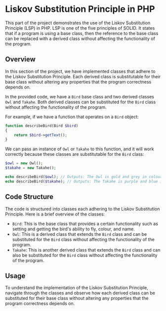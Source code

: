 # Liskov Substitution Principle in PHP

This part of the project demonstrates the use of the Liskov Substitution Principle (LSP) in PHP. LSP is one of the five principles of SOLID. It states that if a program is using a base class, then the reference to the base class can be replaced with a derived class without affecting the functionality of the program.

## Overview

In this section of the project, we have implemented classes that adhere to the Liskov Substitution Principle. Each derived class is substitutable for their base class without altering any properties that the program correctness depends on.

In the provided code, we have a `Bird` base class and two derived classes `Owl` and `Takahe`. Both derived classes can be substituted for the `Bird` class without affecting the functionality of the program.

For example, if we have a function that operates on a `Bird` object:

```php
function describeBird(Bird $bird)
{
    return $bird->getText();
}
```

We can pass an instance of `Owl` or `Takahe` to this function, and it will work correctly because these classes are substitutable for the `Bird` class:

```php
$owl = new Owl();
$takahe = new Takahe();

echo describeBird($owl); // Outputs: The Owl is gold and grey in colour and can fly.
echo describeBird($takahe); // Outputs: The Takahe is purple and blue in colour and cannot fly.
```

## Code Structure

The code is structured into classes each adhering to the Liskov Substitution Principle. Here is a brief overview of the classes:

- `Bird`: This is the base class that provides a certain functionality such as setting and getting the bird's ability to fly, colour, and name.
- `Owl`: This is a derived class that extends the `Bird` class and can be substituted for the `Bird` class without affecting the functionality of the program.
- `Takahe`: This is another derived class that extends the `Bird` class and can also be substituted for the `Bird` class without affecting the functionality of the program.

## Usage

To understand the implementation of the Liskov Substitution Principle, navigate through the classes and observe how each derived class can be substituted for their base class without altering any properties that the program correctness depends on.
